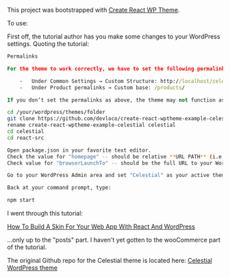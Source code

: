 This project was bootstrapped with [Create React WP Theme](https://github.com/devloco/create-react-wptheme).

To use:

First off, the tutorial author has you make some changes to your WordPress settings.
Quoting the tutorial:

```cmd
Permalinks

For the theme to work correctly, we have to set the following permalinks within Dashboard → Settings → Permalinks:

    -   Under Common Settings → Custom Structure: http://localhost/celestial/posts/%postname%/
    -   Under Product permalinks → Custom base: /products/

If you don’t set the permalinks as above, the theme may not function as desired.
```

```sh
cd /your/wordpress/themes/folder
git clone https://github.com/devloco/create-react-wptheme-example-celestial.git
rename create-react-wptheme-example-celestial celestial
cd celestial
cd react-src

Open package.json in your favorite text editor.
Check the value for "homepage" -- should be relative **URL PATH** (i.e. starting from server root) to your "celestial" theme folder
Check value for "browserLaunchTo" -- should be the full URL to your WordPress server root... the WP site running your celestial theme.

Go to your WordPress Admin area and set "Celestial" as your active theme.

Back at your command prompt, type:

npm start
```

I went through this tutorial:

[How To Build A Skin For Your Web App With React And WordPress](https://www.smashingmagazine.com/2018/03/react-wordpress-web-app/)

...only up to the "posts" part. I haven't yet gotten to the wooCommerce part of the tutorial.

The original Github repo for the Celestial theme is located here: [Celestial WordPress theme](https://github.com/m-muhsin/celestial)
